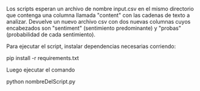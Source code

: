 Los scripts esperan un archivo de nombre input.csv en el mismo directorio que contenga una columna llamada "content" con las cadenas de texto a analizar.
Devuelve un nuevo archivo csv con dos nuevas columnas cuyos encabezados son "sentiment" (sentimiento predominante) y "probas" (probabilidad de cada sentimiento).

Para ejecutar el script, instalar dependencias necesarias corriendo:

pip install -r requirements.txt

Luego ejecutar el comando
 
 python nombreDelScript.py

